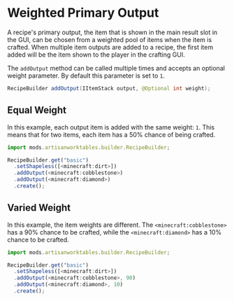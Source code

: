 # Weighted Primary Output

A recipe's primary output, the item that is shown in the main result slot in the GUI, can be chosen from a weighted pool of items when the item is crafted. When multiple item outputs are added to a recipe, the first item added will be the item shown to the player in the crafting GUI. 

The `addOutput` method can be called multiple times and accepts an optional weight parameter. By default this parameter is set to `1`.

```java
RecipeBuilder addOutput(IItemStack output, @Optional int weight);
```

## Equal Weight

In this example, each output item is added with the same weight: `1`. This means that for two items, each item has a 50% chance of being crafted.

```js
import mods.artisanworktables.builder.RecipeBuilder;

RecipeBuilder.get("basic")
  .setShapeless([<minecraft:dirt>])
  .addOutput(<minecraft:cobblestone>)
  .addOutput(<minecraft:diamond>)
  .create();
```

## Varied Weight

In this example, the item weights are different. The `<minecraft:cobblestone>` has a 90% chance to be crafted, while the `<minecraft:diamond>` has a 10% chance to be crafted.

```js
import mods.artisanworktables.builder.RecipeBuilder;

RecipeBuilder.get("basic")
  .setShapeless([<minecraft:dirt>])
  .addOutput(<minecraft:cobblestone>, 90)
  .addOutput(<minecraft:diamond>, 10)
  .create();
```
